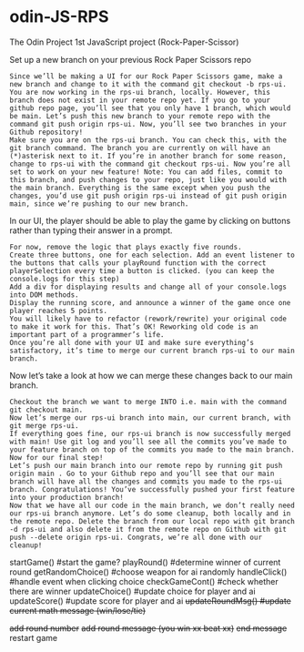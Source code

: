 # odin-JS-RPS   
The Odin Project 1st JavaScript project (Rock-Paper-Scissor)

Set up a new branch on your previous Rock Paper Scissors repo

    Since we’ll be making a UI for our Rock Paper Scissors game, make a new branch and change to it with the command git checkout -b rps-ui.
    You are now working in the rps-ui branch, locally. However, this branch does not exist in your remote repo yet. If you go to your github repo page, you’ll see that you only have 1 branch, which would be main. Let’s push this new branch to your remote repo with the command git push origin rps-ui. Now, you’ll see two branches in your Github repository!
    Make sure you are on the rps-ui branch. You can check this, with the git branch command. The branch you are currently on will have an (*)asterisk next to it. If you’re in another branch for some reason, change to rps-ui with the command git checkout rps-ui. Now you’re all set to work on your new feature! Note: You can add files, commit to this branch, and push changes to your repo, just like you would with the main branch. Everything is the same except when you push the changes, you’d use git push origin rps-ui instead of git push origin main, since we’re pushing to our new branch.

In our UI, the player should be able to play the game by clicking on buttons rather than typing their answer in a prompt.

    For now, remove the logic that plays exactly five rounds.
    Create three buttons, one for each selection. Add an event listener to the buttons that calls your playRound function with the correct playerSelection every time a button is clicked. (you can keep the console.logs for this step)
    Add a div for displaying results and change all of your console.logs into DOM methods.
    Display the running score, and announce a winner of the game once one player reaches 5 points.
    You will likely have to refactor (rework/rewrite) your original code to make it work for this. That’s OK! Reworking old code is an important part of a programmer’s life.
    Once you’re all done with your UI and make sure everything’s satisfactory, it’s time to merge our current branch rps-ui to our main branch.

Now let’s take a look at how we can merge these changes back to our main branch.

    Checkout the branch we want to merge INTO i.e. main with the command git checkout main.
    Now let’s merge our rps-ui branch into main, our current branch, with git merge rps-ui.
    If everything goes fine, our rps-ui branch is now successfully merged with main! Use git log and you’ll see all the commits you’ve made to your feature branch on top of the commits you made to the main branch. Now for our final step!
    Let’s push our main branch into our remote repo by running git push origin main . Go to your Github repo and you’ll see that our main branch will have all the changes and commits you made to the rps-ui branch. Congratulations! You’ve successfully pushed your first feature into your production branch!
    Now that we have all our code in the main branch, we don’t really need our rps-ui branch anymore. Let’s do some cleanup, both locally and in the remote repo. Delete the branch from our local repo with git branch -d rps-ui and also delete it from the remote repo on Github with git push --delete origin rps-ui. Congrats, we’re all done with our cleanup!

startGame()     #start the game?
playRound()     #determine winner of current round
getRandomChoice()      #choose weapon for ai randomly
handleClick()       #handle event when clicking choice
checkGameCont()       #check whether there are winner
updateChoice()      #update choice for player and ai
updateScore()        #update score for player and ai
~~updateRoundMsg()    #update current math message (win/lose/tie)~~


~~add round number~~
~~add round message (you win xx beat xx)~~
~~end message~~ 
restart game


